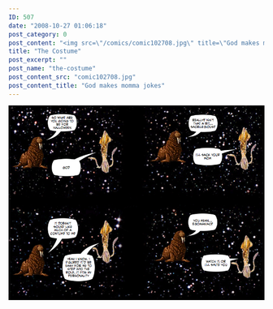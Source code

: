```yaml
---
ID: 507
date: "2008-10-27 01:06:18"
post_category: 0
post_content: "<img src=\"/comics/comic102708.jpg\" title=\"God makes momma jokes\" />"
title: "The Costume"
post_excerpt: ""
post_name: "the-costume"
post_content_src: "comic102708.jpg"
post_content_title: "God makes momma jokes"
---
```



[![God makes momma jokes](/comics-hi-res/comic102708.jpg)](/comics-hi-res/comic102708.jpg)
